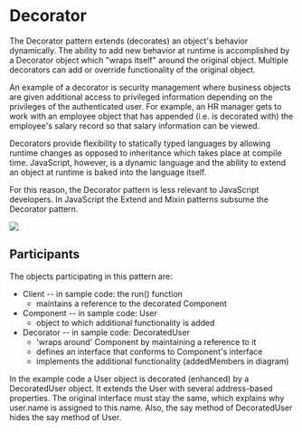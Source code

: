 # Decorator

The Decorator pattern extends (decorates) an object's behavior dynamically. The ability to add new behavior at runtime is accomplished by a Decorator object which "wraps itself" around the original object. Multiple decorators can add or override functionality of the original object.

An example of a decorator is security management where business objects are given additional access to privileged information depending on the privileges of the authenticated user. For example, an HR manager gets to work with an employee object that has appended (i.e. is decorated with) the employee's salary record so that salary information can be viewed.

Decorators provide flexibility to statically typed languages by allowing runtime changes as opposed to inheritance which takes place at compile time. JavaScript, however, is a dynamic language and the ability to extend an object at runtime is baked into the language itself.

For this reason, the Decorator pattern is less relevant to JavaScript developers. In JavaScript the Extend and Mixin patterns subsume the Decorator pattern.

![](http://www.dofactory.com/images/diagrams/javascript/javascript-decorator.jpg)

## Participants

The objects participating in this pattern are:

* Client -- in sample code: the run() function
	* maintains a reference to the decorated Component
* Component -- in sample code: User
	* object to which additional functionality is added
* Decorator -- in sample code: DecoratedUser
	* 'wraps around' Component by maintaining a reference to it
	* defines an interface that conforms to Component's interface
	* implements the additional functionality (addedMembers in diagram)

In the example code a User object is decorated (enhanced) by a DecoratedUser object. It extends the User with several address-based properties. The original interface must stay the same, which explains why user.name is assigned to this.name. Also, the say method of DecoratedUser hides the say method of User.
